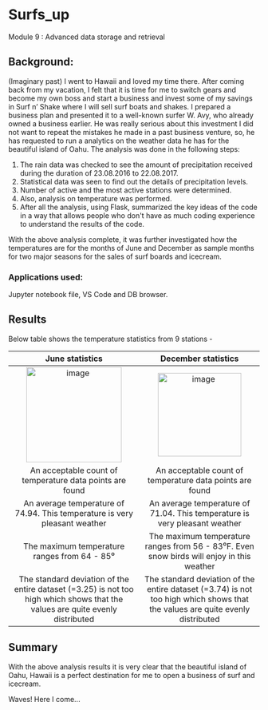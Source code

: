 # Surfs_up
Module 9 : Advanced data storage and retrieval 

## Background:
(Imaginary past) I went to Hawaii and loved my time there. After coming back from my vacation, I felt that it is time for me to switch gears and become my own boss and start a business and invest some of my savings in Surf n’ Shake where I will sell surf boats and shakes. 
I prepared a business plan and presented it to a well-known surfer W. Avy, who already owned a business earlier. He was really serious about this investment I did not want to repeat the mistakes he made in a past business venture, so, he has requested to run a analytics on the weather data he has for the beautiful island of Oahu. 
The analysis was done in the following steps: 
1.	The rain data was checked to see the amount of precipitation received during the duration of 23.08.2016 to 22.08.2017. 
2.	Statistical data was seen to find out the details of precipitation levels.
3.	Number of active and the most active stations were determined. 
4.	Also, analysis on temperature was performed. 
5.	After all the analysis, using Flask, summarized the key ideas of the code in a way that allows people who don't have as much coding experience to understand the results of the code.

With the above analysis complete, it was further investigated how the temperatures are for the months of June and December as sample months for two major seasons for the sales of surf boards and icecream.

### Applications used:
Jupyter notebook file, VS Code and DB browser.

## Results 

Below table shows the temperature statistics from 9 stations - 

| June statistics  | December statistics |
| :-------------: | :-------------: |
| <img width="191" alt="image" src="https://user-images.githubusercontent.com/94858846/155653006-9ef00d5a-7cc2-4937-98f9-9ae952b03617.png">  | <img width="167" alt="image" src="https://user-images.githubusercontent.com/94858846/155653064-74b71571-eac0-460e-abce-fcdf1ab8414e.png">  |
| An acceptable count of temperature data points are found   | An acceptable count of temperature data points are found |
| An average temperature of 74.94. This temperature is very pleasant weather  | An average temperature of 71.04. This temperature is very pleasant weather |
| The maximum temperature ranges from 64 - 85⁰  | The maximum temperature ranges from 56 - 83⁰F. Even snow birds will enjoy in this weather |
| The standard deviation of the entire dataset (=3.25) is not too high which shows that the values are quite evenly distributed   | The standard deviation of the entire dataset (=3.74) is not too high which shows that the values are quite evenly distributed |

## Summary 
With the above analysis results it is very clear that the beautiful island of Oahu, Hawaii is a perfect destination for me to open a business of surf and icecream. 

Waves! Here I come...
